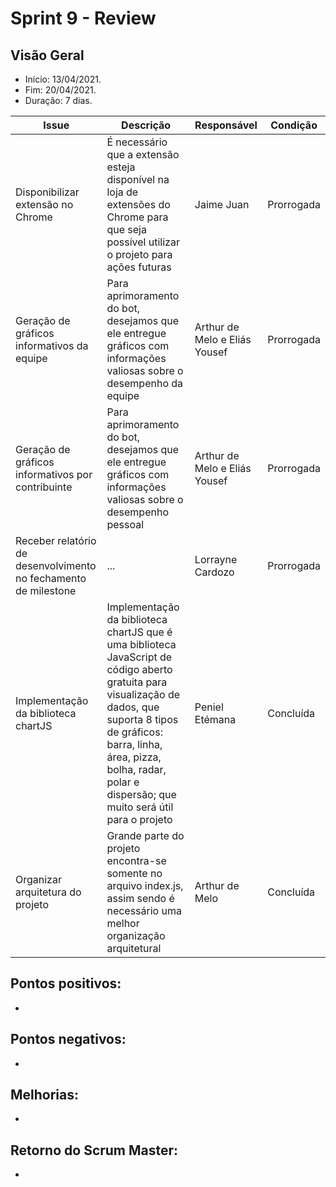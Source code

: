 # Sprint 9 - Review

## Visão Geral
* Início: 13/04/2021.
* Fim: 20/04/2021.
* Duração: 7 dias.

Issue | Descrição | Responsável | Condição
---|---|---|---
Disponibilizar extensão no Chrome | É necessário que a extensão esteja disponível na loja de extensões do Chrome para que seja possível utilizar o projeto para ações futuras | Jaime Juan | Prorrogada
Geração de gráficos informativos da equipe | Para aprimoramento do bot, desejamos que ele entregue gráficos com informações valiosas sobre o desempenho da equipe | Arthur de Melo e Eliás Yousef | Prorrogada
Geração de gráficos informativos por contribuinte | Para aprimoramento do bot, desejamos que ele entregue gráficos com informações valiosas sobre o desempenho pessoal | Arthur de Melo e Eliás Yousef | Prorrogada
Receber relatório de desenvolvimento no fechamento de milestone | ... | Lorrayne Cardozo | Prorrogada
Implementação da biblioteca chartJS | Implementação da biblioteca chartJS que é uma biblioteca JavaScript de código aberto gratuita para visualização de dados, que suporta 8 tipos de gráficos: barra, linha, área, pizza, bolha, radar, polar e dispersão; que muito será útil para o projeto | Peniel Etémana | Concluída
Organizar arquitetura do projeto | Grande parte do projeto encontra-se somente no arquivo index.js, assim sendo é necessário uma melhor organização arquitetural | Arthur de Melo | Concluída

## Pontos positivos:
* 

## Pontos negativos:
* 

## Melhorias:
* 

## Retorno do Scrum Master:
* 